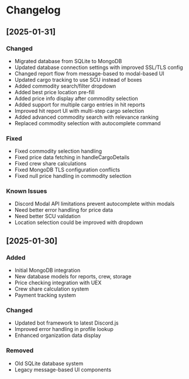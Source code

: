  # Changelog

## [2025-01-31]

### Changed
- Migrated database from SQLite to MongoDB
- Updated database connection settings with improved SSL/TLS config
- Changed report flow from message-based to modal-based UI
- Updated cargo tracking to use SCU instead of boxes
- Added commodity search/filter dropdown
- Added best price location pre-fill
- Added price info display after commodity selection
- Added support for multiple cargo entries in hit reports
- Improved hit report UI with multi-step cargo selection
- Added advanced commodity search with relevance ranking
- Replaced commodity selection with autocomplete command

### Fixed
- Fixed commodity selection handling
- Fixed price data fetching in handleCargoDetails
- Fixed crew share calculations
- Fixed MongoDB TLS configuration conflicts
- Fixed null price handling in commodity selection

### Known Issues
- Discord Modal API limitations prevent autocomplete within modals
- Need better error handling for price data
- Need better SCU validation
- Location selection could be improved with dropdown

## [2025-01-30]

### Added
- Initial MongoDB integration
- New database models for reports, crew, storage
- Price checking integration with UEX
- Crew share calculation system
- Payment tracking system

### Changed
- Updated bot framework to latest Discord.js
- Improved error handling in profile lookup
- Enhanced organization data display

### Removed
- Old SQLite database system
- Legacy message-based UI components
